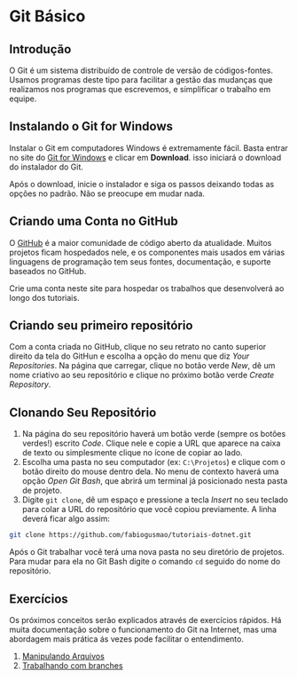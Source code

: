 # Git Básico

## Introdução
O Git é um sistema distribuído de controle de versão de códigos-fontes. Usamos programas deste tipo para facilitar a gestão das mudanças que realizamos nos programas que escrevemos, e simplificar o trabalho em equipe.

## Instalando o Git for Windows

Instalar o Git em computadores Windows é extremamente fácil. Basta entrar no site do [Git for Windows](https://gitforwindows.org/) e clicar em **Download**. isso iniciará o download do instalador do Git.

Após o download, inicie o instalador e siga os passos deixando todas as opções no padrão. Não se preocupe em mudar nada.

## Criando uma Conta no GitHub

O [GitHub](https://github.com/) é a maior comunidade de código aberto da atualidade. Muitos projetos ficam hospedados nele, e os componentes mais usados em várias linguagens de programação tem seus fontes, documentação, e suporte baseados no GitHub.

Crie uma conta neste site para hospedar os trabalhos que desenvolverá ao longo dos tutoriais.

## Criando seu primeiro repositório

Com a conta criada no GitHub, clique no seu retrato no canto superior direito da tela do GitHun e escolha a opção do menu que diz *Your Repositories*. Na página que carregar, clique no botão verde *New*, dê um nome criativo ao seu repositório e clique no próximo botão verde *Create Repository*.

## Clonando Seu Repositório

1) Na página do seu repositório haverá um botão verde (sempre os botões verdes!) escrito *Code*. Clique nele e copie a URL que aparece na caixa de texto ou simplesmente clique no ícone de copiar ao lado.
2) Escolha uma pasta no seu computador (ex: `C:\Projetos`) e clique com o botão direito do mouse dentro dela. No menu de contexto haverá uma opção *Open Git Bash*, que abrirá um terminal já posicionado nesta pasta de projeto.
3) Digite `git clone`, dê um espaço e pressione a tecla *Insert* no seu teclado para colar a URL do repositório que você copiou previamente. A linha deverá ficar algo assim:

```bash
git clone https://github.com/fabiogusmao/tutoriais-dotnet.git
```

Após o Git trabalhar você terá uma nova pasta no seu diretório de projetos. Para mudar para ela no Git Bash digite o comando `cd` seguido do nome do repositório.

## Exercícios

Os próximos conceitos serão explicados através de exercícios rápidos. Há muita documentação sobre o funcionamento do Git na Internet, mas uma abordagem mais prática ás vezes pode facilitar o entendimento.


1) [Manipulando Arquivos](./exercicios/01_manipulando_arquivos.md)
2) [Trabalhando com branches](./exercicios/02_trabalhando_com_branches.md)
